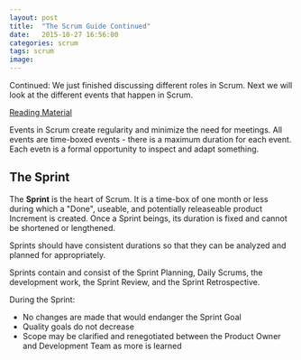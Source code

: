 ```yaml
---
layout: post
title:  "The Scrum Guide Continued"
date:   2015-10-27 16:56:00
categories: scrum
tags: scrum
image:
---
```


Continued: We just finished discussing different roles in Scrum. Next we will look at the different events that happen in Scrum.

[Reading Material](http://www.scrumguides.org/scrum-guide.html)

Events in Scrum create regularity and minimize the need for meetings. All events are time-boxed events - there is a maximum duration for each event.  Each evetn is a formal opportunity to inspect and adapt something.

## The Sprint

The **Sprint** is the heart of Scrum. It is a time-box of one month or less during which a "Done", useable, and potentially releaseable product Increment is created. Once a Sprint beings, its duration is fixed and cannot be shortened or lengthened. 

Sprints should have consistent durations so that they can be analyzed and planned for appropriately.

Sprints contain and consist of the Sprint Planning, Daily Scrums, the development work, the Sprint Review, and the Sprint Retrospective.

During the Sprint:

* No changes are made that would endanger the Sprint Goal
* Quality goals do not decrease
* Scope may be clarified and renegotiated between the Product Owner and Development Team as more is learned

